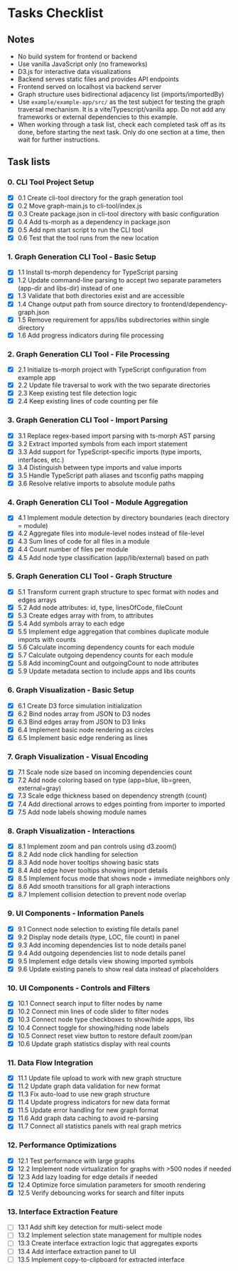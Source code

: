 # Tasks Checklist

## Notes
- No build system for frontend or backend
- Use vanilla JavaScript only (no frameworks)
- D3.js for interactive data visualizations
- Backend serves static files and provides API endpoints
- Frontend served on localhost via backend server
- Graph structure uses bidirectional adjacency list (imports/importedBy)
- Use `example/example-app/src/` as the test subject for testing the graph traversal mechanism. It is a vite/Typescript/vanilla app. Do not add any frameworks or external dependencies to this example.
- When working through a task list, check each completed task off as its done, before starting the next task. Only do one section at a time, then wait for further instructions.

## Task lists

### 0. CLI Tool Project Setup
- [x] 0.1 Create cli-tool directory for the graph generation tool
- [x] 0.2 Move graph-main.js to cli-tool/index.js
- [x] 0.3 Create package.json in cli-tool directory with basic configuration
- [x] 0.4 Add ts-morph as a dependency in package.json
- [x] 0.5 Add npm start script to run the CLI tool
- [x] 0.6 Test that the tool runs from the new location

### 1. Graph Generation CLI Tool - Basic Setup
- [x] 1.1 Install ts-morph dependency for TypeScript parsing
- [x] 1.2 Update command-line parsing to accept two separate parameters (app-dir and libs-dir) instead of one
- [x] 1.3 Validate that both directories exist and are accessible
- [x] 1.4 Change output path from source directory to frontend/dependency-graph.json
- [x] 1.5 Remove requirement for apps/libs subdirectories within single directory
- [x] 1.6 Add progress indicators during file processing

### 2. Graph Generation CLI Tool - File Processing
- [x] 2.1 Initialize ts-morph project with TypeScript configuration from example app
- [x] 2.2 Update file traversal to work with the two separate directories
- [x] 2.3 Keep existing test file detection logic
- [x] 2.4 Keep existing lines of code counting per file

### 3. Graph Generation CLI Tool - Import Parsing
- [x] 3.1 Replace regex-based import parsing with ts-morph AST parsing
- [x] 3.2 Extract imported symbols from each import statement
- [x] 3.3 Add support for TypeScript-specific imports (type imports, interfaces, etc.)
- [x] 3.4 Distinguish between type imports and value imports
- [x] 3.5 Handle TypeScript path aliases and tsconfig paths mapping
- [x] 3.6 Resolve relative imports to absolute module paths

### 4. Graph Generation CLI Tool - Module Aggregation
- [x] 4.1 Implement module detection by directory boundaries (each directory = module)
- [x] 4.2 Aggregate files into module-level nodes instead of file-level
- [x] 4.3 Sum lines of code for all files in a module
- [x] 4.4 Count number of files per module
- [x] 4.5 Add node type classification (app/lib/external) based on path

### 5. Graph Generation CLI Tool - Graph Structure
- [x] 5.1 Transform current graph structure to spec format with nodes and edges arrays
- [x] 5.2 Add node attributes: id, type, linesOfCode, fileCount
- [x] 5.3 Create edges array with from, to attributes
- [x] 5.4 Add symbols array to each edge
- [x] 5.5 Implement edge aggregation that combines duplicate module imports with counts
- [x] 5.6 Calculate incoming dependency counts for each module
- [x] 5.7 Calculate outgoing dependency counts for each module
- [x] 5.8 Add incomingCount and outgoingCount to node attributes
- [x] 5.9 Update metadata section to include apps and libs counts

### 6. Graph Visualization - Basic Setup
- [x] 6.1 Create D3 force simulation initialization
- [x] 6.2 Bind nodes array from JSON to D3 nodes
- [x] 6.3 Bind edges array from JSON to D3 links
- [x] 6.4 Implement basic node rendering as circles
- [x] 6.5 Implement basic edge rendering as lines

### 7. Graph Visualization - Visual Encoding
- [x] 7.1 Scale node size based on incoming dependencies count
- [x] 7.2 Add node coloring based on type (app=blue, lib=green, external=gray)
- [x] 7.3 Scale edge thickness based on dependency strength (count)
- [x] 7.4 Add directional arrows to edges pointing from importer to imported
- [x] 7.5 Add node labels showing module names

### 8. Graph Visualization - Interactions
- [x] 8.1 Implement zoom and pan controls using d3.zoom()
- [x] 8.2 Add node click handling for selection
- [x] 8.3 Add node hover tooltips showing basic stats
- [x] 8.4 Add edge hover tooltips showing import details
- [x] 8.5 Implement focus mode that shows node + immediate neighbors only
- [x] 8.6 Add smooth transitions for all graph interactions
- [x] 8.7 Implement collision detection to prevent node overlap

### 9. UI Components - Information Panels
- [x] 9.1 Connect node selection to existing file details panel
- [x] 9.2 Display node details (type, LOC, file count) in panel
- [x] 9.3 Add incoming dependencies list to node details panel
- [x] 9.4 Add outgoing dependencies list to node details panel
- [x] 9.5 Implement edge details view showing imported symbols
- [x] 9.6 Update existing panels to show real data instead of placeholders

### 10. UI Components - Controls and Filters
- [x] 10.1 Connect search input to filter nodes by name
- [x] 10.2 Connect min lines of code slider to filter nodes
- [x] 10.3 Connect node type checkboxes to show/hide apps, libs
- [x] 10.4 Connect toggle for showing/hiding node labels
- [x] 10.5 Connect reset view button to restore default zoom/pan
- [x] 10.6 Update graph statistics display with real counts

### 11. Data Flow Integration
- [x] 11.1 Update file upload to work with new graph structure
- [x] 11.2 Update graph data validation for new format
- [x] 11.3 Fix auto-load to use new graph structure
- [x] 11.4 Update progress indicators for new data format
- [x] 11.5 Update error handling for new graph format
- [x] 11.6 Add graph data caching to avoid re-parsing
- [x] 11.7 Connect all statistics panels with real graph metrics

### 12. Performance Optimizations
- [x] 12.1 Test performance with large graphs
- [x] 12.2 Implement node virtualization for graphs with >500 nodes if needed
- [x] 12.3 Add lazy loading for edge details if needed
- [x] 12.4 Optimize force simulation parameters for smooth rendering
- [x] 12.5 Verify debouncing works for search and filter inputs

### 13. Interface Extraction Feature
- [ ] 13.1 Add shift key detection for multi-select mode
- [ ] 13.2 Implement selection state management for multiple nodes
- [ ] 13.3 Create interface extraction logic that aggregates exports
- [ ] 13.4 Add interface extraction panel to UI
- [ ] 13.5 Implement copy-to-clipboard for extracted interface